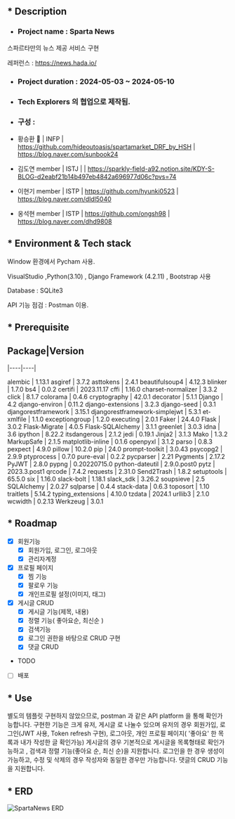 
## * Description

   * ### Project name : Sparta News 
스파르타만의 뉴스 제공 서비스 구현

레퍼런스 : https://news.hada.io/

   * ### Project duration : 2024-05-03 ~ 2024-05-10

* ### Tech Explorers 의 협업으로 제작됨.
* ### 구성 :
* 황승환	👑  |	INFP |	https://github.com/hideoutoasis/spartamarket_DRF_by_HSH |	https://blog.naver.com/sunbook24
* 김도연	member |	ISTJ |		| https://sparkly-field-a92.notion.site/KDY-S-BLOG-d2eabf21b14b497eb4842a696977d06c?pvs=74	
* 이현기	member |	ISTP |	https://github.com/hyunki0523 |	https://blog.naver.com/dldl5040
* 옹석현	member |	ISTP |	https://github.com/ongsh98 |	https://blog.naver.com/dhd9808	

## * Environment & Tech stack
Window 환경에서 Pycham 사용. 

VisualStudio ,Python(3.10) , Django Framework (4.2.11) , Bootstrap 사용

Database : SQLite3 

API 기능 점검 : Postman 이용.

## * Prerequisite

Package|Version
-----------------

|----|----|

alembic                        | 1.13.1
asgiref                        | 3.7.2
asttokens                      | 2.4.1
beautifulsoup4                 | 4.12.3
blinker                        | 1.7.0
bs4                            | 0.0.2
certifi                        | 2023.11.17
cffi                           | 1.16.0
charset-normalizer             | 3.3.2
click                          | 8.1.7
colorama                       | 0.4.6
cryptography                   | 42.0.1
decorator                      | 5.1.1
Django                         | 4.2
django-environ                 | 0.11.2
django-extensions              | 3.2.3
django-seed                    | 0.3.1
djangorestframework            | 3.15.1
djangorestframework-simplejwt  | 5.3.1
et-xmlfile                     | 1.1.0
exceptiongroup                 | 1.2.0
executing                      | 2.0.1
Faker                          | 24.4.0
Flask                          | 3.0.2
Flask-Migrate                  | 4.0.5
Flask-SQLAlchemy               | 3.1.1
greenlet                       | 3.0.3
idna                           | 3.6
ipython                        | 8.22.2
itsdangerous                   | 2.1.2
jedi                           | 0.19.1
Jinja2                         | 3.1.3
Mako                           | 1.3.2
MarkupSafe                     | 2.1.5
matplotlib-inline              | 0.1.6
openpyxl                       | 3.1.2
parso                          | 0.8.3
pexpect                        | 4.9.0
pillow                         | 10.2.0
pip                            | 24.0
prompt-toolkit                 | 3.0.43
psycopg2                       | 2.9.9
ptyprocess                     | 0.7.0
pure-eval                      | 0.2.2
pycparser                      | 2.21
Pygments                       | 2.17.2
PyJWT                          | 2.8.0
pypng                          | 0.20220715.0
python-dateutil                | 2.9.0.post0
pytz                           | 2023.3.post1
qrcode                         | 7.4.2
requests                       | 2.31.0
Send2Trash                     | 1.8.2
setuptools                     | 65.5.0
six                            | 1.16.0
slack-bolt                     | 1.18.1
slack_sdk                      | 3.26.2
soupsieve                      | 2.5
SQLAlchemy                     | 2.0.27
sqlparse                       | 0.4.4
stack-data                     | 0.6.3
toposort                       | 1.10
traitlets                      | 5.14.2
typing_extensions              | 4.10.0
tzdata                         | 2024.1
urllib3                        | 2.1.0
wcwidth                        | 0.2.13
Werkzeug                       | 3.0.1


## * Roadmap

- [x] 회원기능 
    - [x] 회원가입, 로그인, 로그아웃
    - [x] 관리자계정
- [x] 프로필 페이지
  - [x] 찜 기능 
  - [x] 팔로우 기능 
  - [x] 개인프로필 설정(이미지, 태그)
- [x] 게시글 CRUD 
    - [x] 게시글 기능(제목, 내용)
    - [x] 정렬 기능( 좋아요순, 최신순 )
    - [x] 검색기능
    - [x] 로그인 권한을 바탕으로 CRUD 구현
    - [x] 댓글 CRUD

- TODO
- [ ] 배포
## * Use

별도의 템플릿 구현하지 않았으므로, postman 과 같은 API platform 을 통해 확인가능합니다.
구현한 기능은 크게 유저, 게시글 로 나눌수 있으며
유저의 경우
 회원가입, 로그인(JWT 사용, Token refresh 구현),
 로그아웃, 개인 프로필 페이지( '좋아요' 한 목록과 내가 작성한 글 확인가능)
게시글의 경우
 기본적으로 게시글을 목록형태로 확인가능하고 , 검색과 정렬 기능(좋아요 순, 최신 순)을 지원합니다.
 로그인을 한 경우 생성이 가능하고, 수정 및 삭제의 경우 작성자와 동일한 경우만 가능합니다.
 댓글의 CRUD 기능을 지원합니다.


  
## * ERD<br/>
![SpartaNews ERD](https://github.com/hyunki0523/SpartaNewsPjt/assets/122522460/8c69f313-7ba6-463b-bd98-c0343999e0f4)
<br/><br/>


